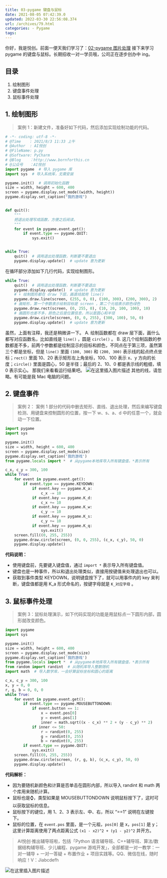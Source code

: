 ```yaml
---
title: 03-pygame 键盘与鼠标
date: 2021-08-05 07:42:39.0
updated: 2022-03-30 22:56:08.374
url: /archives/79.html
categories: - Pygame
tags: 
---
```




你好，我是悦创。前面一便天我们学习了：[02-pygame 图片处理](https://blog.csdn.net/qq_33254766/article/details/119296645) 接下来学习 pygame 的键盘与鼠标。长期招收一对一学员哦，公司正在逐步创办中 ing。

## 目录

1.  绘制图形
2.  键盘事件处理
3.  鼠标事件处理

## 1\. 绘制图形

> 案例 1：新建文件，准备好如下代码，然后添加实现绘制功能的代码。

```python
# -*- coding: utf-8 -*-
# @Time    : 2021/8/3 11:33 上午
# @Author  : AI悦创
# @FileName: p.py
# @Software: PyCharm
# @Blog    ：http://www.bornforthis.cn
# @公众号   ：AI悦创
import pygame  # 导入 pygame 库
import sys  # 导入系统库，无需安装

pygame.init()  # 调用初始化函数
size = width, height = 600, 400
screen = pygame.display.set_mode((width, height))
pygame.display.set_caption("我的游戏")


def quit():
    """
    把退出处理写成函数，方便之后阅读。
    """
    for event in pygame.event.get():
        if event.type == pygame.QUIT:
            sys.exit()


while True:
    quit()  # 调用退出处理函数，判断要不要退出
    pygame.display.update()  # update 意为更新
```

在循环部分添加如下几行代码，实现绘制图形。

```python
while True:
    quit()  # 调用退出处理函数，判断要不要退出
    pygame.display.update()  # update 意为更新
    # ⬇️ 绘制图形都在 draw 下层，画直线就用 line()
    pygame.draw.line(screen, (255, 0, 0), (100, 300), (200, 300), 2)
    # 画矩形，第一个参数表示绘制目标是 screen ，第二个元祖表示颜色绿色
    pygame.draw.rect(screen, (0, 255, 0), (10, 20, 100, 100), 10)
    # 画圆形也差不多，颜色之后是位置信息，所以是圆心和半径
    pygame.draw.circle(screen, (0, 0, 255), (300, 100), 50, 0)
    pygame.display.update()  # update 意为更新
```

虽然，上面有注释，我还是稍微讲一下。 A. 绘制函数都在 draw 层下面，画什么都写对应函数名，比如直线是 `line()` ，圆是 `circle()` 。 B. 这几个绘制函数的参数都差不多，前两个参数都是绘制显示的目标和颜色，不同点在于第三项，虽然第三个都是坐标，但是 `line()` 里面 `(100, 300)` 和 `(200, 300)` 表示线的起点终点坐标；`rect()` 里面 10、20 表示矩形左上角坐标，100、100 表示 x、y 方向的长度；`circle()` 里面是圆心，50 是半径；最后的 2、10、0 都是表示线的粗细，填 0 表示实心。 那我们来看看运行结果吧。 ![在这里插入图片描述](https://img-blog.csdnimg.cn/c231064be82e4fdd9d9657771177f38a.png?x-oss-process=image/watermark,type_ZmFuZ3poZW5naGVpdGk,shadow_10,text_aHR0cHM6Ly9ibG9nLmNzZG4ubmV0L3FxXzMzMjU0NzY2,size_16,color_FFFFFF,t_70) 其他的线，请忽略。有可能是我 Mac 电脑的问题。

## 2\. 键盘事件

> 案例 2： 案例 1 部分的代码中删去矩形、直线、退出处理，然后来编写键盘检测、用键盘来控制圆形的位置，按一下 w、s、a、d 中的任意一个，就会动一下位置。

```python
import pygame
import sys

pygame.init()
size = width, height = 600, 400
screen = pygame.display.set_mode(size)
pygame.display.set_caption('我的游戏')
from pygame.locals import *  # 从pygame本地库导入所有键盘值，*表示所有

c_x, c_y = 300, 100
while True:
    for event in pygame.event.get():
        if event.type == pygame.KEYDOWN:
            if event.key == pygame.K_a:
                c_x -= 10
            if event.key == pygame.K_d:
                c_x += 10
            if event.key == pygame.K_w:
                c_y -= 10
            if event.key == pygame.K_s:
                c_y += 10
            if event.key == pygame.K_q:
                sys.exit()
    screen.fill((0, 255, 255))
    pygame.draw.circle(screen, (0, 0, 255), (c_x, c_y), 50, 0)
    pygame.display.update()
```

**代码说明：**

*   使用键盘前，先要键入键盘值，通过 `import *` 表示导入所有键盘值。
*   键盘也是一种事件，所以和退出处理类似，直接用按键值来处理退出也可以。
*   获取到事件类型 KEYDOWN，说明键盘按下了，就可以用事件内的 key 来判断，键盘值都是用 K\_a 形式命名的，按键字母就是 `K_对应字母` 。

## 3\. 鼠标事件处理

> 案例 3：鼠标处理演示，如下代码实现的功能是用鼠标点一下圆形内部，圆形就改变颜色。

```python
import pygame
import sys

pygame.init()
size = width, height = 600, 400
screen = pygame.display.set_mode(size)
pygame.display.set_caption('我的游戏')
from pygame.locals import *  # 从pygame本地库导入所有键盘值，*表示所有
from random import randint  # 从随机库导入整数随机
import math  # 导入数学库，一会好算鼠标坐标和圆心的距离

c_x, c_y = 300, 100
x, y = 0, 0
r, g, b = 0, 0, 0
while True:
    for event in pygame.event.get():
        if event.type == pygame.MOUSEBUTTONDOWN:
            if event.button == 1:
                x = event.pos[0]
                y = event.pos[1]
                inner = math.sqrt((x - c_x) ** 2 + (y - c_y) ** 2)
            if inner <= 50:
                r = randint(0, 255)
                g = randint(0, 255)
                b = randint(0, 255)
        if event.type == pygame.QUIT:
            sys.exit()
    screen.fill((0, 255, 255))
    pygame.draw.circle(screen, (r, g, b), (c_x, c_y), 50, 0)
    pygame.display.update()

```

**代码解析：**

*   因为要随机新颜色和计算是否单击在圆形内部，所以导入 randint 和 math 两个库用来随机计算。
*   鼠标也是⌚️，类型如果是 MOUSEBUTTONDOWN 说明鼠标按下了，这时可以获取鼠标的信息。
*   鼠标按下的键位，用 1、2、3 表示左、中、右，所以 “==1” 说明在左键按下。
*   鼠标的位置，在 `event.pos` 里面，是一个元祖，`pos[0]` 是 x，`pos[1]` 是 y；这里计算距离使用了两点距离公式 `(x1 - x2)^2 + (y1 - y2)^2` 并开方。

> AI悦创·推出辅导班啦，包括「Python 语言辅导班、C++辅导班、算法/数据结构辅导班、少儿编程、pygame 游戏开发」，全部都是一对一教学：一对一辅导 + 一对一答疑 + 布置作业 + 项目实践等。QQ、微信在线，随时响应！V：Jiabcdefh

![在这里插入图片描述](https://img-blog.csdnimg.cn/015a55628d36451b8e8fd62bcef2591c.png)